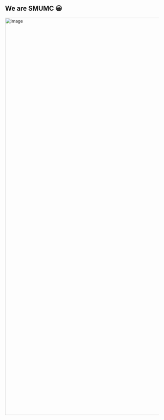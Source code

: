 ## We are SMUMC 😀

<img width="1297" alt="image" src="https://github.com/SMUMC/.github/assets/55044278/6f458199-6c9c-497f-bc64-ceb0ca3ca0f3">
